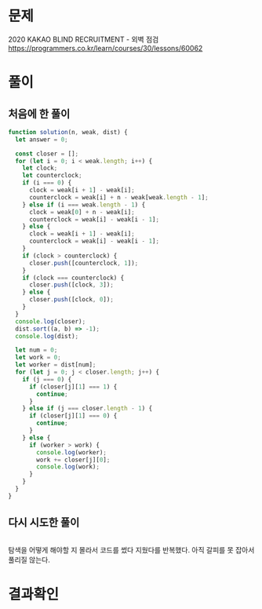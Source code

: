 <h1>문제</h1>

2020 KAKAO BLIND RECRUITMENT - 외벽 점검  
https://programmers.co.kr/learn/courses/30/lessons/60062

<h1>풀이</h1>
<h2>처음에 한 풀이</h2>

```jsx
function solution(n, weak, dist) {
  let answer = 0;

  const closer = [];
  for (let i = 0; i < weak.length; i++) {
    let clock;
    let counterclock;
    if (i === 0) {
      clock = weak[i + 1] - weak[i];
      counterclock = weak[i] + n - weak[weak.length - 1];
    } else if (i === weak.length - 1) {
      clock = weak[0] + n - weak[i];
      counterclock = weak[i] - weak[i - 1];
    } else {
      clock = weak[i + 1] - weak[i];
      counterclock = weak[i] - weak[i - 1];
    }
    if (clock > counterclock) {
      closer.push([counterclock, 1]);
    }
    if (clock === counterclock) {
      closer.push([clock, 3]);
    } else {
      closer.push([clock, 0]);
    }
  }
  console.log(closer);
  dist.sort((a, b) => -1);
  console.log(dist);

  let num = 0;
  let work = 0;
  let worker = dist[num];
  for (let j = 0; j < closer.length; j++) {
    if (j === 0) {
      if (closer[j][1] === 1) {
        continue;
      }
    } else if (j === closer.length - 1) {
      if (closer[j][1] === 0) {
        continue;
      }
    } else {
      if (worker > work) {
        console.log(worker);
        work += closer[j][0];
        console.log(work);
      }
    }
  }
}
```

<h2> 다시 시도한 풀이 </h2>

```jsx

```

탐색을 어떻게 해야할 지 몰라서 코드를 썼다 지웠다를 반복했다. 아직 갈피를 못 잡아서 풀리질 않는다.
<h1>결과확인</h1>
